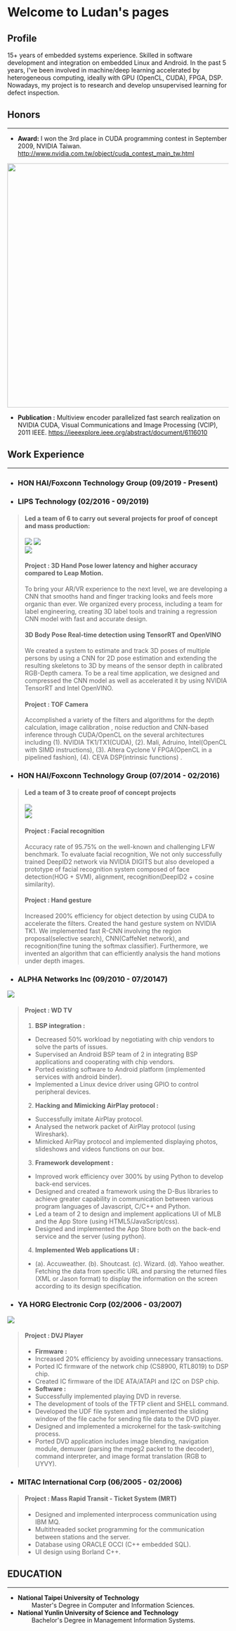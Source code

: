 # Welcome to Ludan's pages

## Profile

15+ years of embedded systems experience. Skilled in software development and integration on embedded Linux and Android. In the past 5 years, I've been involved in machine/deep learning accelerated by heterogeneous computing, ideally with GPU (OpenCL, CUDA), FPGA, DSP. Nowadays, my project is to research and develop unsupervised learning for defect inspection.

## Honors
------
* **Award:**
I won the 3rd place in CUDA programming contest in September 2009, NVIDIA Taiwan. <http://www.nvidia.com.tw/object/cuda_contest_main_tw.html>

<img src="https://raw.githubusercontent.com/CT-LU/self.introduction/master/Contest.jpg" width="739" height="554">

* **Publication :**
Multiview encoder parallelized fast search realization on NVIDIA CUDA, Visual Communications and Image Processing (VCIP), 2011 IEEE. <https://ieeexplore.ieee.org/abstract/document/6116010>

## Work Experience
-----
* ### HON HAI/Foxconn Technology Group (09/2019 - Present)
* ### LIPS Technology (02/2016 - 09/2019)
> #### Led a team of 6 to carry out several projects for proof of concept and mass production:<br>
> ![](https://raw.githubusercontent.com/CT-LU/self.introduction/master/3D_Hands_Pose.gif)
![](https://raw.githubusercontent.com/CT-LU/self.introduction/master/3D_Lableing_Tool.gif)<br>
![](https://raw.githubusercontent.com/CT-LU/self.introduction/master/Optimization_2.5D_Body_Pose.gif)
> #### Project : 3D Hand Pose lower latency and higher accuracy compared to Leap Motion.
> To bring your AR/VR experience to the next level, we are developing a CNN that smooths hand and finger tracking looks and feels more organic than ever. We organized every process, including a team for label  engineering, creating 3D label tools and training a regression CNN model with fast and accurate design.
> #### 3D Body Pose  Real-time detection using TensorRT and OpenVINO
> We created a system to estimate and track 3D poses of multiple persons by using a CNN for 2D pose estimation and extending the resulting skeletons to 3D by means of the sensor depth in calibrated RGB-Depth camera. To be a real time application,  we designed and compressed the CNN model as well as accelerated it by using NVIDIA TensorRT and Intel OpenVINO.
> #### Project : TOF Camera
> Accomplished a variety of the filters and algorithms for the depth calculation, image calibration , noise reduction and CNN-based inference through CUDA/OpenCL on the several architectures including (1). NVIDIA TK1/TX1(CUDA), (2). Mali, Adruino, Intel(OpenCL with SIMD instructions), (3). Altera Cyclone V FPGA(OpenCL in a pipelined fashion), (4). CEVA DSP(intrinsic functions) .

* ### HON HAI/Foxconn Technology Group (07/2014 - 02/2016)
> #### Led a team of 3 to create proof of concept projects<br>
> ![](https://raw.githubusercontent.com/CT-LU/self.introduction/master/Gesture_Control_TV.gif)<br>
![](https://raw.githubusercontent.com/CT-LU/self.introduction/master/Facial_Recognition.gif)
> #### Project : Facial recognition
> Accuracy rate of 95.75% on the well-known and challenging LFW benchmark. 
> To evaluate facial recognition, We not only successfully trained DeepID2 network via NVIDIA DIGITS but also developed a prototype of facial recognition system composed of face detection(HOG + SVM), alignment, recognition(DeepID2 + cosine similarity). 
> #### Project : Hand gesture
> Increased 200% efficiency for object detection by using CUDA to accelerate the filters. 
> Created the hand gesture system on NVIDIA TK1. We implemented fast R-CNN involving the region proposal(selective search), CNN(CaffeNet network), and recognition(fine tuning the softmax classifier). Furthermore, we invented an algorithm that can efficiently analysis the hand motions under depth images.

* ### ALPHA Networks Inc (09/2010 - 07/20147)
![](https://raw.githubusercontent.com/CT-LU/self.introduction/master/WD_TV_Play_is_a_great_streamer.gif)    
> #### Project : WD TV
> 1.  **BSP integration :**
> - Decreased 50% workload by negotiating with chip vendors to solve the parts of issues.
> - Supervised an Android BSP team of 2 in integrating BSP applications and cooperating with chip vendors.
> - Ported existing software to Android platform (implemented services with android binder).
> - Implemented a Linux device driver using GPIO to control peripheral devices.
> 2. **Hacking and Mimicking AirPlay protocol :**
> - Successfully imitate AirPlay protocol.
> - Analysed the network packet of AirPlay protocol (using Wireshark).
> - Mimicked AirPlay protocol and implemented displaying photos, slideshows and videos functions on our box.
> 3. **Framework development :**
> - Improved work efficiency over 300% by using Python to develop back-end services.
> - Designed and created a framework using the D-Bus libraries to achieve greater capability in communication between various program languages of Javascript, C/C++ and Python.
> - Led a team of 2 to design and implement applications UI of MLB and the App Store (using HTML5/JavaScript/css).
> - Designed and implemented the App Store both on the back-end service and the server (using python).
> 4. **Implemented Web applications UI :**
> - (a). Accuweather. (b). Shoutcast. (c). Wizard. (d). Yahoo weather. Fetching the data from specific URL and parsing the returned files (XML or Jason format) to display the information on the screen according to its design specification.

* ### YA HORG Electronic Corp (02/2006 - 03/2007)<br>
![](https://raw.githubusercontent.com/CT-LU/self.introduction/master/DVJ_1000_FUNCTION.gif)
> #### Project : DVJ Player<br>
> - **Firmware :**
> - Increased 20% efficiency by avoiding unnecessary transactions. 
> - Ported IC firmware of the network chip (CS8900,  RTL8019) to DSP chip.
> - Created IC firmware of the IDE ATA/ATAPI and I2C on DSP chip.
> - **Software :**
> - Successfully implemented playing DVD in reverse.
> - The development of tools of the TFTP client and SHELL command.
> - Developed the UDF file system and implemented the sliding window of the file cache for sending file data to the DVD player.
> - Designed and implemented a microkernel for the task-switching process.
> - Ported DVD application includes image blending,  navigation module,  demuxer (parsing the mpeg2 packet to the decoder),  command interpreter,  and  image format translation (RGB to UYVY).

* ### MITAC International Corp (06/2005 - 02/2006)
> #### Project : Mass Rapid Transit - Ticket System (MRT)<br>
> - Designed and implemented interprocess communication using IBM MQ.
> - Multithreaded socket programming for the communication between stations and the server.
> - Database using ORACLE OCCI (C++ embedded SQL).
> - UI design using Borland C++.

## EDUCATION
------
* **National Taipei University of Technology**<br>
&nbsp;&nbsp;&nbsp;&nbsp;&nbsp;&nbsp;&nbsp;&nbsp;Master's Degree in Computer and Information Sciences.
* **National Yunlin University of Science and Technology**<br>
&nbsp;&nbsp;&nbsp;&nbsp;&nbsp;&nbsp;&nbsp;&nbsp;Bachelor's Degree in Management Information Systems.
